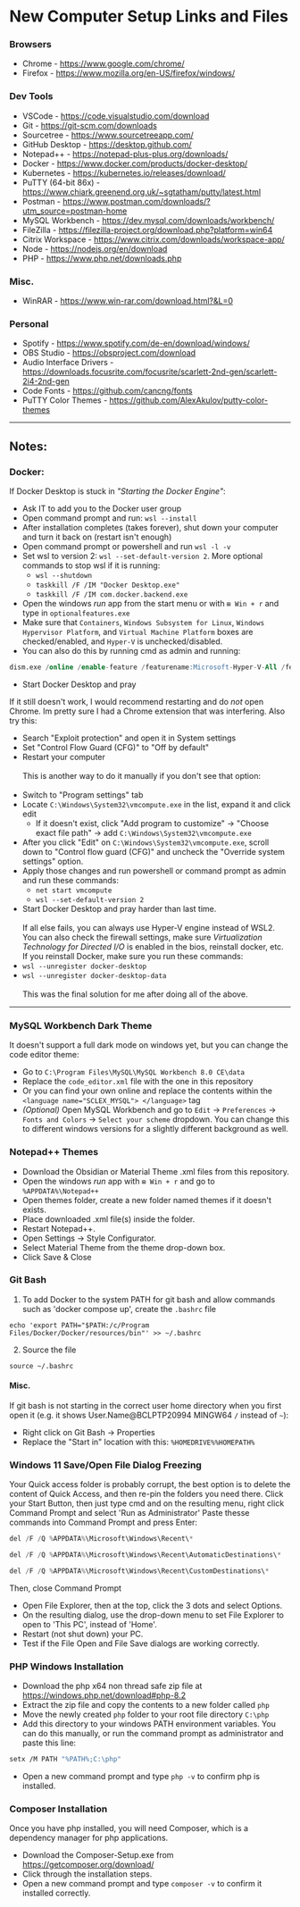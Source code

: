 # New Computer Setup Links and Files
### Browsers
- Chrome - https://www.google.com/chrome/
- Firefox - https://www.mozilla.org/en-US/firefox/windows/
### Dev Tools
- VSCode - https://code.visualstudio.com/download
- Git - https://git-scm.com/downloads
- Sourcetree - https://www.sourcetreeapp.com/
- GitHub Desktop - https://desktop.github.com/
- Notepad++ - https://notepad-plus-plus.org/downloads/
- Docker - https://www.docker.com/products/docker-desktop/
- Kubernetes - https://kubernetes.io/releases/download/
- PuTTY (64-bit 86x) - https://www.chiark.greenend.org.uk/~sgtatham/putty/latest.html
- Postman - https://www.postman.com/downloads/?utm_source=postman-home
- MySQL Workbench - https://dev.mysql.com/downloads/workbench/
- FileZilla - https://filezilla-project.org/download.php?platform=win64
- Citrix Workspace - https://www.citrix.com/downloads/workspace-app/
- Node - https://nodejs.org/en/download
- PHP - https://www.php.net/downloads.php
### Misc.
- WinRAR - https://www.win-rar.com/download.html?&L=0
### Personal
- Spotify - https://www.spotify.com/de-en/download/windows/
- OBS Studio - https://obsproject.com/download
- Audio Interface Drivers - https://downloads.focusrite.com/focusrite/scarlett-2nd-gen/scarlett-2i4-2nd-gen
- Code Fonts - https://github.com/cancng/fonts
- PuTTY Color Themes - https://github.com/AlexAkulov/putty-color-themes


---
## Notes:
### Docker:
If Docker Desktop is stuck in _"Starting the Docker Engine"_:
- Ask IT to add you to the Docker user group
- Open command prompt and run: `wsl --install`
- After installation completes (takes forever), shut down your computer and turn it back on (restart isn't enough)
- Open command prompt or powershell and run `wsl -l -v`
- Set wsl to version 2: `wsl --set-default-version 2`. More optional commands to stop wsl if it is running:
  - `wsl --shutdown`
  - `taskkill /F /IM "Docker Desktop.exe"`
  - `taskkill /F /IM com.docker.backend.exe`
- Open the windows _run_ app from the start menu or with `⊞ Win + r` and type in `optionalfeatures.exe`
- Make sure that `Containers`, `Windows Subsystem for Linux`, `Windows Hypervisor Platform`, and `Virtual Machine Platform` boxes are checked/enabled, and `Hyper-V` is unchecked/disabled.
- You can also do this by running cmd as admin and running:
```sql
dism.exe /online /enable-feature /featurename:Microsoft-Hyper-V-All /featurename:VirtualMachinePlatform /featurename:Microsoft-Windows-Subsystem-Linux /all /norestart
```
- Start Docker Desktop and pray

If it still doesn't work, I would recommend restarting and do _not_ open Chrome. Im pretty sure I had a Chrome extension that was interfering. Also try this:
- Search "Exploit protection" and open it in System settings
- Set "Control Flow Guard (CFG)" to "Off by default"
- Restart your computer
<br></br>
This is another way to do it manually if you don't see that option:
<br></br>
- Switch to "Program settings" tab
- Locate `C:\Windows\System32\vmcompute.exe` in the list, expand it and click edit
  - If it doesn't exist, click "Add program to customize" -> "Choose exact file path" -> add `C:\Windows\System32\vmcompute.exe`
- After you click "Edit" on `C:\Windows\System32\vmcompute.exe`, scroll down to "Control flow guard (CFG)" and uncheck the "Override system settings" option.
- Apply those changes and run powershell or command prompt as admin and run these commands:
  - `net start vmcompute`
  - `wsl --set-default-version 2`
- Start Docker Desktop and pray harder than last time.
<br></br>
If all else fails, you can always use Hyper-V engine instead of WSL2. You can also check the firewall settings, make sure _Virtualization Technology for Directed I/O_ is enabled in the bios, reinstall docker, etc. If you reinstall Docker, make sure you run these commands: 
- `wsl --unregister docker-desktop `
- `wsl --unregister docker-desktop-data`
<br></br>
This was the final solution for me after doing all of the above.
---
### MySQL Workbench Dark Theme
It doesn't support a full dark mode on windows yet, but you can change the code editor theme:
- Go to `C:\Program Files\MySQL\MySQL Workbench 8.0 CE\data`
- Replace the `code_editor.xml` file with the one in this repository
- Or you can find your own online and replace the contents within the `<language name="SCLEX_MYSQL"> </language>` tag
- _(Optional)_ Open MySQL Workbench and go to `Edit` → `Preferences` → `Fonts and Colors` → `Select your scheme` dropdown. You can change this to different windows versions for a slightly different background as well.
### Notepad++ Themes
- Download the Obsidian or Material Theme .xml files from this repository.
- Open the windows _run_ app with `⊞ Win + r` and go to `%APPDATA%\Notepad++`
- Open themes folder, create a new folder named themes if it doesn't exists.
- Place downloaded .xml file(s) inside the folder.
- Restart Notepad++.
- Open Settings -> Style Configurator.
- Select Material Theme from the theme drop-down box.
- Click Save & Close
### Git Bash
1. To add Docker to the system PATH for git bash and allow commands such as 'docker compose up', create the `.bashrc` file
```shell
echo 'export PATH="$PATH:/c/Program Files/Docker/Docker/resources/bin"' >> ~/.bashrc
```
2. Source the file
```shell
source ~/.bashrc
```
#### Misc.
If git bash is not starting in the correct user home directory when you first open it (e.g. it shows User.Name@BCLPTP20994 MINGW64 `/` instead of `~`):
- Right click on Git Bash -> Properties
- Replace the "Start in" location with this: `%HOMEDRIVE%%HOMEPATH%`

### Windows 11 Save/Open File Dialog Freezing
Your Quick access folder is probably corrupt, the best option is to delete the content of Quick Access, and then re-pin the folders you need there.
Click your Start Button, then just type cmd and on the resulting menu, right click Command Prompt and select 'Run as Administrator'
Paste thesse commands into Command Prompt and press Enter:
```go
del /F /Q %APPDATA%\Microsoft\Windows\Recent\*
```
```go
del /F /Q %APPDATA%\Microsoft\Windows\Recent\AutomaticDestinations\*
```
```go
del /F /Q %APPDATA%\Microsoft\Windows\Recent\CustomDestinations\*
```
Then, close Command Prompt
- Open File Explorer, then at the top, click the 3 dots and select Options.
- On the resulting dialog, use the drop-down menu to set File Explorer to open to 'This PC', instead of 'Home'.
- Restart (not shut down) your PC.
- Test if the File Open and File Save dialogs are working correctly.

### PHP Windows Installation

- Download the php x64 non thread safe zip file at https://windows.php.net/download#php-8.2
- Extract the zip file and copy the contents to a new folder called `php`
- Move the newly created `php` folder to your root file directory `C:\php`
- Add this directory to your windows PATH environment variables.
You can do this manually, or run the command prompt as administrator and paste this line: 
```bash
setx /M PATH "%PATH%;C:\php"
```
- Open a new command prompt and type `php -v` to confirm php is installed.

### Composer Installation
Once you have php installed, you will need Composer, which is a dependency manager for php applications.
- Download the Composer-Setup.exe from https://getcomposer.org/download/
- Click through the installation steps.
- Open a new command prompt and type `composer -v` to confirm it installed correctly.
